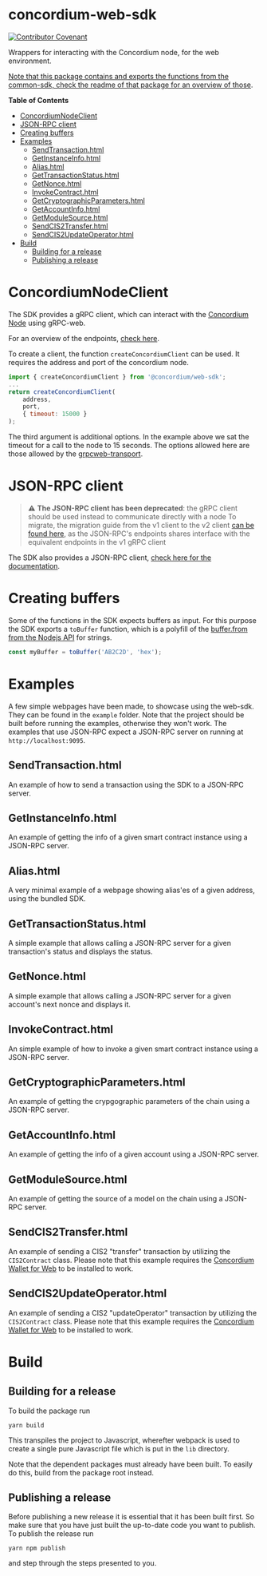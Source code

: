 # concordium-web-sdk

[![Contributor Covenant](https://img.shields.io/badge/Contributor%20Covenant-2.0-4baaaa.svg)](https://github.com/Concordium/.github/blob/main/.github/CODE_OF_CONDUCT.md)

Wrappers for interacting with the Concordium node, for the web environment.

[Note that this package contains and exports the functions from the common-sdk, check the readme of that package for an overview of those](../common/README.md).

**Table of Contents**
- [ConcordiumNodeClient](#concordiumnodeclient)
- [JSON-RPC client](#json-rpc-client)
- [Creating buffers](#creating-buffers)
- [Examples](#examples)
    - [SendTransaction.html](#sendtransactionhtml)
    - [GetInstanceInfo.html](#getinstanceinfohtml)
    - [Alias.html](#aliashtml)
    - [GetTransactionStatus.html](#gettransactionstatushtml)
    - [GetNonce.html](#getnoncehtml)
    - [InvokeContract.html](#invokecontracthtml)
    - [GetCryptographicParameters.html](#getcryptographicparametershtml)
    - [GetAccountInfo.html](#getaccountinfohtml)
    - [GetModuleSource.html](#getmodulesourcehtml)
    - [SendCIS2Transfer.html](#sendcis2transferhtml)
    - [SendCIS2UpdateOperator.html](#sendcis2updateoperatorhtml)
- [Build](#build)
    - [Building for a release](#building-for-a-release)
    - [Publishing a release](#publishing-a-release)

# ConcordiumNodeClient
The SDK provides a gRPC client, which can interact with the [Concordium Node](https://github.com/Concordium/concordium-node) using gRPC-web.

For an overview of the endpoints, [check here](../../docs/gRPC.md).

To create a client, the function `createConcordiumClient` can be used. It requires the address and port of the concordium node. 
```js
import { createConcordiumClient } from '@concordium/web-sdk';
...
return createConcordiumClient(
    address,
    port,
    { timeout: 15000 }
);
```

The third argument is additional options. In the example above we sat the timeout for a call to the node to 15 seconds. The options allowed here are those allowed by the [grpcweb-transport](https://www.npmjs.com/package/@protobuf-ts/grpcweb-transport).

# JSON-RPC client
> :warning: **The JSON-RPC client has been deprecated**: the gRPC client should be used instead to communicate directly with a node
> To migrate, the migration guide from the v1 client to the v2 client [can be found here](../../docs/grpc-migration.md), as the JSON-RPC's endpoints shares interface with the equivalent endpoints in the v1 gRPC client 

The SDK also provides a JSON-RPC client, [check here for the documentation](../../docs/JSON-RPC.md).

# Creating buffers
Some of the functions in the SDK expects buffers as input.
For this purpose the SDK exports a `toBuffer` function, which is a polyfill of the [buffer.from from the Nodejs API](https://nodejs.org/api/buffer.html#static-method-bufferfromstring-encoding) for strings.
```js
const myBuffer = toBuffer('AB2C2D', 'hex');
```

# Examples
A few simple webpages have been made, to showcase using the web-sdk. They can be found in the `example` folder.
Note that the project should be built before running the examples, otherwise they won't work.
The examples that use JSON-RPC expect a JSON-RPC server on running at `http://localhost:9095`.

## SendTransaction.html
An example of how to send a transaction using the SDK to a JSON-RPC server.

## GetInstanceInfo.html
An example of getting the info of a given smart contract instance using a JSON-RPC server.

## Alias.html
A very minimal example of a webpage showing alias'es of a given address, using the bundled SDK.

## GetTransactionStatus.html
A simple example that allows calling a JSON-RPC server for a given transaction's status and displays the status.

## GetNonce.html
A simple example that allows calling a JSON-RPC server for a given account's next nonce and displays it.

## InvokeContract.html
An simple example of how to invoke a given smart contract instance using a JSON-RPC server.

## GetCryptographicParameters.html
An example of getting the crypgographic parameters of the chain using a JSON-RPC server.

## GetAccountInfo.html
An example of getting the info of a given account using a JSON-RPC server.

## GetModuleSource.html
An example of getting the source of a model on the chain using a JSON-RPC server.

## SendCIS2Transfer.html
An example of sending a CIS2 "transfer" transaction by utilizing the `CIS2Contract` class. Please note that this example requires the [Concordium Wallet for Web](https://chrome.google.com/webstore/detail/concordium-wallet/mnnkpffndmickbiakofclnpoiajlegmg) to be installed to work.

## SendCIS2UpdateOperator.html
An example of sending a CIS2 "updateOperator" transaction by utilizing the `CIS2Contract` class. Please note that this example requires the [Concordium Wallet for Web](https://chrome.google.com/webstore/detail/concordium-wallet/mnnkpffndmickbiakofclnpoiajlegmg) to be installed to work.

# Build

## Building for a release
To build the package run
```
yarn build
```

This transpiles the project to Javascript, wherefter webpack is used to create a single pure Javascript file which is put in the `lib` directory.

Note that the dependent packages must already have been built. To easily do this, build from the package root instead.

## Publishing a release
Before publishing a new release it is essential that it has been built first. So make sure that 
you have just built the up-to-date code you want to publish. To publish the release run
```
yarn npm publish
```
and step through the steps presented to you.
